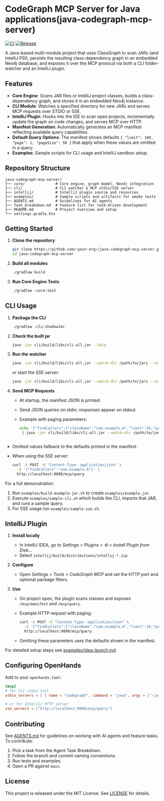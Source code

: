 # CodeGraph MCP Server for Java applications(java-codegraph-mcp-server)

[![CI](https://github.com/Softwareologists/java-codegraph-mcp-server/actions/workflows/pr-tests.yml/badge.svg)](https://github.com/Softwareologists/java-codegraph-mcp-server/actions/workflows/pr-tests.yml)
[![Release](https://github.com/Softwareologists/java-codegraph-mcp-server/actions/workflows/release.yml/badge.svg)](https://github.com/Softwareologists/java-codegraph-mcp-server/actions/workflows/release.yml)

A Java-based multi-module project that uses ClassGraph to scan JARs (and IntelliJ PSI), persists the resulting class-dependency graph in an embedded Neo4j database, and exposes it over the MCP protocol via both a CLI folder-watcher and an IntelliJ plugin.

## Features

* **Core Engine**: Scans JAR files or IntelliJ project classes, builds a class-dependency graph, and stores it in an embedded Neo4j instance.
* **CLI Module**: Watches a specified directory for new JARs and serves MCP requests over STDIO or SSE.
* **IntelliJ Plugin**: Hooks into the IDE to scan open projects, incrementally update the graph on code changes, and serves MCP over HTTP.
* **Manifest Generation**: Automatically generates an MCP manifest reflecting available query capabilities.
* **Default Query Options**: The manifest shows defaults `{ "limit": 100, "page": 1, "pageSize": 50 }` that apply when these values are omitted in a query.
* **Examples**: Sample scripts for CLI usage and IntelliJ sandbox setup.

## Repository Structure

```
java-codegraph-mcp-server/
├── core/              # Core engine, graph model, Neo4j integration
├── cli/               # CLI watcher & MCP stdio/SSE server
├── intellij/          # IntelliJ plugin source and resources
├── examples/          # Sample scripts and artifacts for smoke tests
├── AGENTS.md          # Guidelines for AI agents
├── Task_breakdown.md  # Feature list for task-driven development
├── README.md          # Project overview and setup
└── settings.gradle.kts
```

## Getting Started

1. **Clone the repository**

   ```bash
   git clone https://github.com/<your-org>/java-codegraph-mcp-server.git
   cd java-codegraph-mcp-server
   ```

2. **Build all modules**

   ```bash
   ./gradlew build
   ```

3. **Run Core Engine Tests**

   ```bash
   ./gradlew :core:test
   ```

## CLI Usage

1. **Package the CLI**

   ```bash
   ./gradlew :cli:shadowJar
   ```
2. **Check the built jar**

   ```bash
   java -jar cli/build/libs/cli-all.jar --help
   ```
3. **Run the watcher**

   ```bash
   java -jar cli/build/libs/cli-all.jar --watch-dir /path/to/jars --stdio
   ```
   or start the SSE server:

   ```bash
   java -jar cli/build/libs/cli-all.jar --watch-dir /path/to/jars --sse-port 8080
   ```
4. **Send MCP Requests**

   * At startup, the manifest JSON is printed.
   * Send JSON queries on stdin; responses appear on stdout.
   * Example with paging parameters:

     ```bash
     echo '{"findCallers":{"className":"com.example.A","limit":10,"page":2,"pageSize":5}}' \
      | java -jar cli/build/libs/cli-all.jar --watch-dir /path/to/jars --stdio
    ```
  * Omitted values fallback to the defaults printed in the manifest.
  * When using the SSE server:

    ```bash
    curl -X POST -H "Content-Type: application/json" \
      -d '{"findCallers":"com.example.A"}' \
      http://localhost:8080/mcp/query
    ```

For a full demonstration:

1. Run `examples/build-example-jar.sh` to create `examples/example.jar`.
2. Execute `examples/sample-cli.sh` which builds the CLI, imports that JAR, and runs a sample query.
3. For SSE usage run `examples/sample-sse.sh`.

## IntelliJ Plugin

1. **Install locally**

   * In IntelliJ IDEA, go to *Settings > Plugins > ⚙️ > Install Plugin from Disk...*
   * Select `intellij/build/distributions/intellij-*.zip`.
2. **Configure**

   * Open *Settings > Tools > CodeGraph MCP* and set the HTTP port and optional package filters.
3. **Use**

   * On project open, the plugin scans classes and exposes `/mcp/manifest` and `/mcp/query`.
   * Example HTTP request with paging:

     ```bash
     curl -X POST -H "Content-Type: application/json" \
       -d '{"findCallers":{"className":"com.example.A","limit":10,"page":2,"pageSize":5}}' \
       http://localhost:9090/mcp/query
     ```
   * Omitting these parameters uses the defaults shown in the manifest.

For detailed setup steps see [examples/idea-launch.md](examples/idea-launch.md).

## Configuring OpenHands

Add to your `openhands.toml`:

```toml
[mcp]
# for CLI stdio tool
stdio_servers = [ { name = "codegraph", command = "java", args = ["-jar","/path/to/cli-all.jar","--stdio"] } ]

# or for IntelliJ HTTP server
sse_servers = ["http://localhost:9090/mcp/query"]
```

## Contributing

See [AGENTS.md](AGENTS.md) for guidelines on working with AI agents and feature tasks. To contribute:

1. Pick a task from the Agent Task Breakdown.
2. Follow the branch and commit naming conventions.
3. Run tests and examples.
4. Open a PR against `main`.

## License

This project is released under the MIT License. See [LICENSE](LICENSE) for details.
